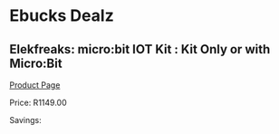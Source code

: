 
# Ebucks Dealz
## Elekfreaks: micro:bit IOT Kit : Kit Only or with Micro:Bit
[Product Page](https://www.ebucks.com/web/shop/productSelected.do?prodId=1190817852&catId=1190841123)

Price: R1149.00

Savings: 


	
